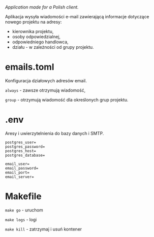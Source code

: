 
_Application made for a Polish client._

Aplikacja wysyła wiadomości e-mail zawierającą informacje dotyczące nowego projektu na adresy:

- kierownika projektu,
- osoby odpowiedzialnej,
- odpowiedniego handlowca,
- działu - w zależności od grupy projektu.

# emails.toml

Konfiguracja działowych adresów email.

`always` - zawsze otrzymują wiadomość,

`group` - otrzymują wiadomość dla określonych grup projektu.

# .env

Aresy i uwierzytelnienia do bazy danych i SMTP.

```
postgres_user=
postgres_password=
postgres_host=
postgres_database=

email_user=
email_password=
email_port=
email_server=
```

# Makefile

`make go` - uruchom

`make logs` - logi

`make kill` - zatrzymaj i usuń kontener

